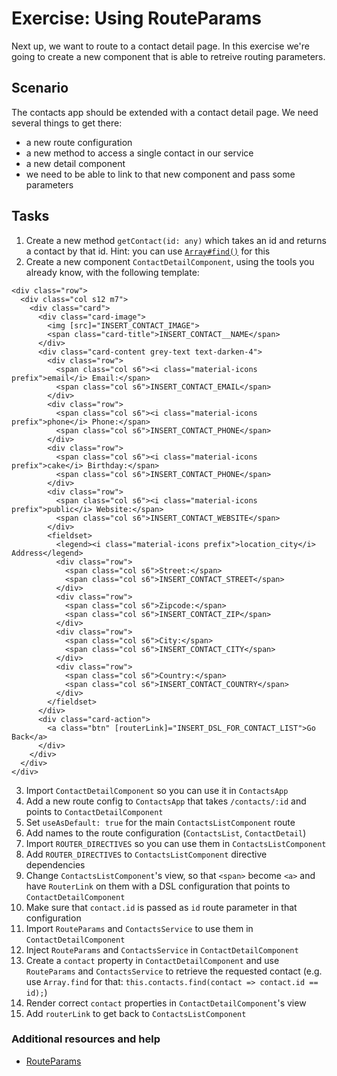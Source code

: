 # Exercise: Using RouteParams

Next up, we want to route to a contact detail page. In this exercise we're going to create a new component that is able to retreive routing parameters.

## Scenario

The contacts app should be extended with a contact detail page. We need several things to get there:

- a new route configuration
- a new method to access a single contact in our service
- a new detail component
- we need to be able to link to that new component and pass some parameters

## Tasks

1. Create a new method `getContact(id: any)` which takes an id and returns a contact by that id. Hint: you can use [`Array#find()`](https://developer.mozilla.org/en-US/docs/Web/JavaScript/Reference/Global_Objects/Array/find) for this
2. Create a new component `ContactDetailComponent`, using the tools you already know, with the following template:

  ```
  <div class="row">
    <div class="col s12 m7">
      <div class="card">
        <div class="card-image">
          <img [src]="INSERT_CONTACT_IMAGE">
          <span class="card-title">INSERT_CONTACT__NAME</span>
        </div>
        <div class="card-content grey-text text-darken-4">
          <div class="row">
            <span class="col s6"><i class="material-icons prefix">email</i> Email:</span>
            <span class="col s6">INSERT_CONTACT_EMAIL</span>
          </div>
          <div class="row">
            <span class="col s6"><i class="material-icons prefix">phone</i> Phone:</span>
            <span class="col s6">INSERT_CONTACT_PHONE</span>
          </div>
          <div class="row">
            <span class="col s6"><i class="material-icons prefix">cake</i> Birthday:</span>
            <span class="col s6">INSERT_CONTACT_PHONE</span>
          </div>
          <div class="row">
            <span class="col s6"><i class="material-icons prefix">public</i> Website:</span>
            <span class="col s6">INSERT_CONTACT_WEBSITE</span>
          </div>
          <fieldset>
            <legend><i class="material-icons prefix">location_city</i> Address</legend>
            <div class="row">
              <span class="col s6">Street:</span>
              <span class="col s6">INSERT_CONTACT_STREET</span>
            </div>
            <div class="row">
              <span class="col s6">Zipcode:</span>
              <span class="col s6">INSERT_CONTACT_ZIP</span>
            </div>
            <div class="row">
              <span class="col s6">City:</span>
              <span class="col s6">INSERT_CONTACT_CITY</span>
            </div>
            <div class="row">
              <span class="col s6">Country:</span>
              <span class="col s6">INSERT_CONTACT_COUNTRY</span>
            </div>
          </fieldset>
        </div>
        <div class="card-action">
          <a class="btn" [routerLink]="INSERT_DSL_FOR_CONTACT_LIST">Go Back</a>
        </div>
      </div>
    </div>
  </div>
  ```
3. Import `ContactDetailComponent` so you can use it in `ContactsApp`
4. Add a new route config to `ContactsApp` that takes `/contacts/:id` and points to `ContactDetailComponent`
5. Set `useAsDefault: true` for the main `ContactsListComponent` route
6. Add names to the route configuration (`ContactsList`, `ContactDetail`)
7. Import `ROUTER_DIRECTIVES` so you can use them in `ContactsListComponent`
8. Add `ROUTER_DIRECTIVES` to `ContactsListComponent` directive dependencies
9. Change `ContactsListComponent`'s view, so that `<span>` become `<a>` and have `RouterLink` on them with a DSL configuration that points to `ContactDetailComponent`
10. Make sure that `contact.id` is passed as `id` route parameter in that configuration
11. Import `RouteParams` and `ContactsService` to use them in `ContactDetailComponent`
12. Inject `RouteParams` and `ContactsService` in `ContactDetailComponent`
13. Create a `contact` property in `ContactDetailComponent` and use `RouteParams` and `ContactsService` to retrieve the requested contact (e.g. use `Array.find` for that: `this.contacts.find(contact => contact.id == id);`)
14. Render correct `contact` properties in `ContactDetailComponent`'s view
15. Add `routerLink` to get back to `ContactsListComponent`

### Additional resources and help

- [RouteParams](https://angular.io/docs/ts/latest/api/router/RouteParams-class.html)
